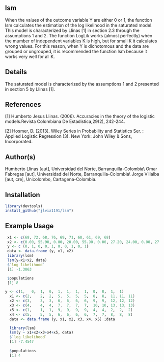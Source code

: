 lsm
---

When the values of the outcome variable Y are either 0 or 1, the function lsm calculates the estimation of the log likelihood in the saturated model. This model is characterized by Llinas \[1\] in section 2.3 through the assumptions 1 and 2. The function LogLik works (almost perfectly) when the mumber of independent variables K is high, but for small K it calculates wrong values. For this reason, when Y is dichotomous and the data are grouped or ungrouped, it is recommended the function lsm because it works very well for all K.

Details
-------

The saturated model is characterized by the assumptions 1 and 2 presented in section 5 by Llinas \[1\].

References
----------

\[1\] Humberto Jesus Llinas. (2006). Accuracies in the theory of the logistic models.Revista Colombiana De Estadistica,29(2), 242-244.

\[2\] Hosmer, D. (2013). Wiley Series in Probability and Statistics Ser. : Applied Logistic Regression (3). New York: John Wiley & Sons, Incorporated.

Author(s)
---------

Humberto Llinas \[aut\], Universidad del Norte, Barranquilla-Colombia\\
Omar Fabregas \[aut\], Universidad del Norte, Barranquilla-Colombia\\
Jorge Villalba \[aut, cre\], Unicolombo, Cartagena-Colombia.

Installation
------------

``` r
library(devtools)
install_github("jlvia1191/lsm")

```

Example Usage
-------------

``` r
 x1 <- c(68, 72, 68, 76, 69, 71, 68, 61, 69, 68)
 x2 <- c(0.00, 55.90, 0.00, 20.00, 55.90, 0.00, 27.20, 24.00, 0.00, 27.20)
 y <- c (0, 1, 0, 0, 1, 0, 0, 1, 0, 1)
 data <- data.frame (y, x1, x2)
 library(lsm)
 lsm(y~x1+x2, data)
 $`log likelihood`
 [1] -1.3863

 $populations
 [1] 8
```

``` r
y <- c(1,   0,  1,  0,  1,  1,  1,  1,  0,  0,  1,  1)
  x1 <- c(2,    2,  2,  5,  5,  5,  5,  8,  8,  11, 11, 11)
  x2 <- c(3,    3,  3,  6,  6,  6,  6,  9,  9,  12, 12, 12)
  x3 <- c(4,    4,  4,  7,  7,  7,  7,  10, 10, 13, 13, 13)
  x5 <- c(1,    1,  1,  9,  9,  9,  9,  4,  4,  2,  2,  2)
  x4 <- c(5,    5,  5,  6,  6,  6,  6,  7,  7,  8,  8,  8)
  data <- data.frame (y, x1, x2, x3, x4, x5) ;data

  library(lsm)
  lsm(y ~ x1+x2+x3+x4+x5, data)
  $`log likelihood`
  [1] -7.4547
 
  $populations
  [1] 4
```
